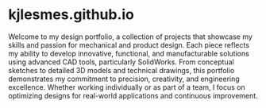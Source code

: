 # kjlesmes.github.io
Welcome to my design portfolio, a collection of projects that showcase my skills and passion for mechanical and product design. Each piece reflects my ability to develop innovative, functional, and manufacturable solutions using advanced CAD tools, particularly SolidWorks. From conceptual sketches to detailed 3D models and technical drawings, this portfolio demonstrates my commitment to precision, creativity, and engineering excellence. Whether working individually or as part of a team, I focus on optimizing designs for real-world applications and continuous improvement.

